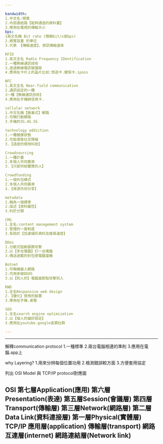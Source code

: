 ```yaml
---

bandwidth:
1.中文名:頻寬
2.內部連結路【能夠通過的資料量】
3.應用在電視的傳輸大小
bps:
1英文名稱 Bit rate (簡稱bit/s或bps)
2.頻寬容量 的單位
3.代表 【傳輸速度】、資訊傳輸速率

RFID
1.英文全名 Radio Frequency IDentification
2.一種無線通訊技術
3.透過無線電訊號讀寫
4.應用在卡片上的晶片比如:悠遊卡.健保卡.ipass

NFC
1.英文全名 Near-field communication
2.通訊協定的一種
3一種【無線通訊技術】
4.應用在手機綁信用卡.

cellular network
1.中文名稱【蜂巢式】網路
2.可稱行動網路
3.手機的3G.4G.5G

technology addiction
1.一種健康狀態
2.可能導致社交障礙
3.【過度的使用科技】

Crowdsourcing 
1.一種計畫
2.多個人共同募資
3.【只提供給響應的人】

Crowdfunding
1.一個外包模式
2.多個人共同募資
3.【資源共同分享】

metadata
1.稱為一個標準
2.描述【資料屬性】
3.利於分類

CMS
1.全名:content management system
2.管理的一套制度
3.有助於【加速儲存資料及搜尋速度】

DDos 
1.分散式阻斷服務攻擊
2.以【多台電腦】打一台電腦
3.傳送過載的封包使電腦當機

Botnet
1.可稱機器人網路
2.可用來做DDOS
3.以【別人的】電腦當節點攻擊別人

RWD
1.全名Responsive web design
2.【優化】使用的裝置
3.應用在手機.桌電

SEO
1.全名search engine optimization
2.以【個人的偏好設定】
3.應用在youtube.google各類社群

---
```


---
解釋communication protocol
1.一種標準
2.兩台電腦相連的準則
3.應用在電腦.app上

why Layering?
1.用來分辨每個位置功用
2.檢測錯誤較方面
3.方便套用協定

列出 OSI Model 與 TCP/IP protocol對應圖

OSI
    第七層Application(應用)
    第六層Presentation(表達)
    第五層Session(會議層)
    第四層Transport(傳輸層)
    第三層Network(網路層)
    第二層Data Link(資料連接層)
    第一層Physical(實體層)
TCP/IP
    應用層(application)
    傳輸層(transport)
    網路互連層(internet)
    網路連結層(Network link)
---
